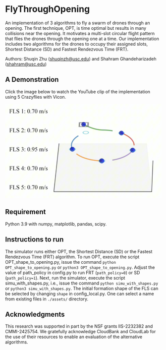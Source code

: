 # FlyThroughOpening
An implementation of 3 algorithms to fly a swarm of drones through an opening.  The first technique, OPT, is time optimal but results in many collisions near the opening.  It motivates a multi-slot circular flight pattern that flies the drones through the opening one at a time.  Our implementation includes two algorithms for the drones to occupy their assigned slots, Shortest Distance (SD) and Fastest Rendezvous Time (FRT).

Authors:  Shuqin Zhu (shuqinzh@usc.edu) and Shahram Ghandeharizadeh (shahram@usc.edu)

## A Demonstration
Click the image below to watch the YouTube clip of the implementation using 5 Crazyflies with Vicon.

[![A Demonstration](https://github.com/flyinglightspeck/CircularFlightPattern/blob/main/simulation.png)](https://www.youtube.com/watch?v=_hcwj3lhY5g)

## Requirement
Python 3.9 with numpy, matplotlib, pandas, scipy.

## Instructions to run
The simulator runs either OPT, the Shortest Distance (SD) or the Fastest Rendezvous Time (FRT) algorithm.
To run OPT, execute the script OPT_shape_to_opening.py, issue the command `python OPT_shape_to_opening.py` or `python3 OPT_shape_to_opening.py`.
Adjust the value of path_policy in config.py to run FRT (`path_policy=0`) or SD (`path_policy=1`).
Next, run the simulator, execute the script simu_with_shapes.py, i.e., issue the command `python simu_with_shapes.py` or `python3 simu_with_shapes.py`.
The initial formation shape of the FLS can be selected by changing `shape` in config_local.py. One can select a name from existing files in `./assets/` directory.

## Acknowledgments
This research was supported in part by the NSF grants IIS-2232382 and CMMI-2425754.
We gratefully acknowledge CloudBank and CloudLab for the use of their resources to enable an evaluation of the alternative algorithms.
